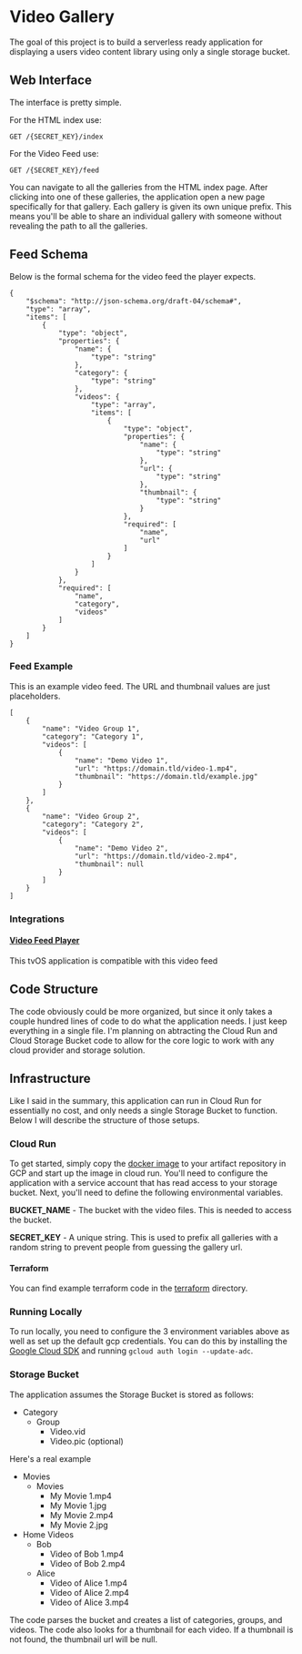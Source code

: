 # Video Gallery

The goal of this project is to build a serverless ready application for displaying a users video content library using only a single storage bucket.

## Web Interface

The interface is pretty simple.

For the HTML index use:
```
GET /{SECRET_KEY}/index
```

For the Video Feed use:
```
GET /{SECRET_KEY}/feed
```

You can navigate to all the galleries from the HTML index page.  After clicking into one of these galleries, the application open a new page specifically for that gallery. Each gallery is given its own unique prefix. This means you'll be able to share an individual gallery with someone without revealing the path to all the galleries.

## Feed Schema

Below is the formal schema for the video feed the player expects.

```
{
    "$schema": "http://json-schema.org/draft-04/schema#",
    "type": "array",
    "items": [
        {
            "type": "object",
            "properties": {
                "name": {
                    "type": "string"
                },
                "category": {
                    "type": "string"
                },
                "videos": {
                    "type": "array",
                    "items": [
                        {
                            "type": "object",
                            "properties": {
                                "name": {
                                    "type": "string"
                                },
                                "url": {
                                    "type": "string"
                                },
                                "thumbnail": {
                                    "type": "string"
                                }
                            },
                            "required": [
                                "name",
                                "url"
                            ]
                        }
                    ]
                }
            },
            "required": [
                "name",
                "category",
                "videos"
            ]
        }
    ]
}
```

### Feed Example

This is an example video feed. The URL and thumbnail values are just placeholders.

```
[
    {
        "name": "Video Group 1",
        "category": "Category 1",
        "videos": [
            {
                "name": "Demo Video 1",
                "url": "https://domain.tld/video-1.mp4",
                "thumbnail": "https://domain.tld/example.jpg"
            }
        ]
    },
    {
        "name": "Video Group 2",
        "category": "Category 2",
        "videos": [
            {
                "name": "Demo Video 2",
                "url": "https://domain.tld/video-2.mp4",
                "thumbnail": null
            }
        ]
    }
]
```

### Integrations

#### [Video Feed Player](https://www.ericveenendaal.com/blog/video-feed-player)
This tvOS application is compatible with this video feed

## Code Structure
The code obviously could be more organized, but since it only takes a couple hundred lines of code to do what the application needs. I just keep everything in a single file. I'm planning on abtracting the Cloud Run and Cloud Storage Bucket code to allow for the core logic to work with any cloud provider and storage solution.

## Infrastructure
Like I said in the summary, this application can run in Cloud Run for essentially no cost, and only needs a single Storage Bucket to function. Below I will describe the structure of those setups.

### Cloud Run
To get started, simply copy the [docker image](ghcr.io/eveenendaal/video-gallery) to your artifact repository in GCP and start up the image in cloud run. You'll need to configure the application with a service account that has read access to your storage bucket. Next, you'll need to define the following environmental variables.

**BUCKET_NAME** - The bucket with the video files. This is needed to access the bucket.

**SECRET_KEY** - A unique string. This is used to prefix all galleries with a random string to prevent people from guessing the gallery url.

#### Terraform

You can find example terraform code in the [terraform](terraform) directory.

### Running Locally

To run locally, you need to configure the 3 environment variables above as well as set up the default gcp credentials. You can do this by installing the [Google Cloud SDK](https://cloud.google.com/sdk/) and running `gcloud auth login --update-adc`.

### Storage Bucket
The application assumes the Storage Bucket is stored as follows:

* Category
  * Group
    * Video.vid
    * Video.pic (optional)

Here's a real example

* Movies
  * Movies
    * My Movie 1.mp4
    * My Movie 1.jpg
    * My Movie 2.mp4
    * My Movie 2.jpg
* Home Videos
  * Bob
    * Video of Bob 1.mp4
    * Video of Bob 2.mp4
  * Alice
    * Video of Alice 1.mp4
    * Video of Alice 2.mp4
    * Video of Alice 3.mp4

The code parses the bucket and creates a list of categories, groups, and videos. The code also looks for a thumbnail for each video. If a thumbnail is not found, the thumbnail url will be null.

